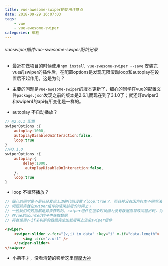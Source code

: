 ```yaml
---
title: vue-awesome-swiper的使用注意点
date: 2018-09-29 16:07:03
tags:
    - vue 
    - vue-awesome-swiper
categories: 编程
---
```

<h6>vueswiper插件vue-swesome-swiper配坑记录</h6>

<!-- more -->

- 最近在做项目的时候使用`npm install vue-swesome-swiper --save` 安装完vue的swiper的插件后，在配置options是发现无限滚动loop和autoplay在设置后不起作用，这是为何？

- 主要的问题是`vue-awesome-swiper`的版本更新了，细心的同学在vue的配置文件`package.json`发现之前的版本是2.6.1,而现在到了3.1.0了；就还好swiper3和swiper4的api有所变化是一样的。

- autoplay 不自动播放？
```javascript
// @2.6.1 配置
swiperOptions :{
    autoplay:1000,
    autoplayDisableOnInteraction:false,
    loop:true
}
//@3.1.0
swiperOptions :{
    autoplay:{
        delay:1000,
         autoplayDisableOnInteraction:false,
    },
    loop:true
}
```
- loop 不循环播放？
```javascript
// 细心的同学是不是已经发现上边的代码设置了loop:true了，而且并没有因为打本不同写法不同,那问题在哪里呢
// 问题其实就在swiper组件的渲染前后的时间上；
// 一般我们的数据都是异步获取的，swiper组件在渲染时候因为没有数据而导致问题出现，为了保证数据全部获取到了再去渲染swiper 我们可以这么做
// 在vue的mounted钩子中获取数据
// 再者使用v-if来判断的数据完全加载后再去渲染swiper组件
```
```html
<swiper>
    <swiper-slider v-for="(v,i) in data" :key="i" v-if="data.length">
        <img :src="v.url" />
    </swiper-slider>
</swiper>
```

- 小弟不才，没看清楚的移步这里[观摩大神](https://www.cnblogs.com/stephentian/p/8344258.html)